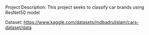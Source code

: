 Project Description:
This project seeks to classify car brands using ResNet50 model

Dataset: https://www.kaggle.com/datasets/mdbadrulislam/cars-dataset/data
